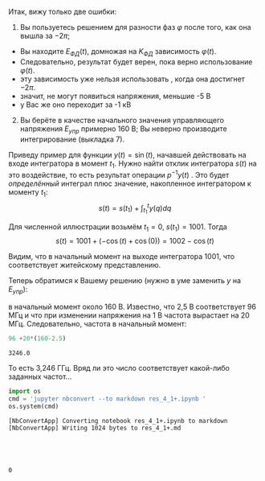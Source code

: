 Итак,
вижу только две ошибки:

1. Вы пользуетесь решением для разности фаз $\varphi$ после того,
как она вышла за $-2 \pi$;

* Вы находите $E_{ФД}(t)$, домножая на $K_{ФД}$ зависимость $\varphi(t)$.
* Следовательно, результат будет верен, пока верно использование  $\varphi(t)$.
* эту зависимость уже нельзя использовать , когда она достигнет $-2 \pi$.
* значит, не могут появиться напряжения, меньшие  -5 В
* у Вас же оно переходит за -1 кВ 

2. Вы берёте в качестве начального значения управляющего напряжения $E_{упр}$ примерно 160 В; 
Вы неверно производите интегрирование (выкладка 7).

Приведу пример для функции $y(t)=\sin(t)$, начавшей действовать на входе интегратора в момент $t_1$.
Нужно найти отклик интегратора $s(t)$ на это воздействие, то есть результат операции $p^{-1} y(t)$ .
Это будет *определённый* интеграл плюс значение, накопленное интегратором к моменту $t_1$:
$$s(t)=s(t_1)+\int_{t_1}^{t} y(q)dq$$

Для численной иллюстрации возьмём $t_1=0$, $s(t_1)=1001$. Тогда 
$$s(t)= 1001 +(-\cos(t)+\cos(0))= 1002 - \cos(t)$$

Видим, что в начальный момент на выходе интегратора 1001, что соответствует житейскому представлению. 

Теперь обратимся к Вашему решению (нужно в уме заменить  $y$ на $E_{упр}$): 

в начальный момент около 160 В. Известно, что 2,5 В соответствует 96 МГц и что при изменении напряжения на 1 В частота вырастает на 20 МГц. Следовательно, частота в начальный момент: 


```python
96 +20*(160-2.5)
```




    3246.0



То есть 3,246 ГГц. Вряд ли это число соответствует какой-либо заданных частот... 


```python
import os 
cmd = 'jupyter nbconvert --to markdown res_4_1+.ipynb '
os.system(cmd)
```

    [NbConvertApp] Converting notebook res_4_1+.ipynb to markdown
    [NbConvertApp] Writing 1024 bytes to res_4_1+.md





    0


